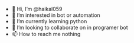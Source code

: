 - 👋 Hi, I’m @haikal059
- 👀 I’m interested in bot or automation
- 🌱 I’m currently learning python
- 💞️ I’m looking to collaborate on in programer bot
- 📫 How to reach me nothing

<!---
haikal059/haikal059 is a ✨ special ✨ repository because its `README.md` (this file) appears on your GitHub profile.
You can click the Preview link to take a look at your changes.
--->
